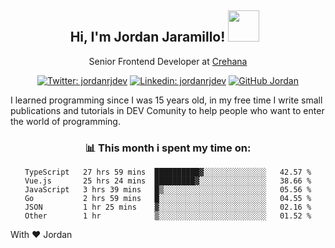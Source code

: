 <div align="center">
<h2 style="margin-right:10px;">Hi, I'm Jordan Jaramillo! <img src="https://media.giphy.com/media/Wj7lNjMNDxSmc/source.gif" width="50" > </h2>

<p>Senior Frontend Developer at <a href="https://www.crehana.com/">Crehana</a></p>

[![Twitter: jordanrjdev](https://img.shields.io/twitter/follow/jordanrjdev?style=social)](https://twitter.com/jordanrjdev)
[![Linkedin: jordanrjdev](https://img.shields.io/badge/-jordanrjdev-blue?style=flat-square&logo=Linkedin&logoColor=white&link=https://www.linkedin.com/in/jordanrjdev/)](https://www.linkedin.com/in/jordanrjdev/)
[![GitHub Jordan](https://img.shields.io/github/followers/jnadroj?label=follow&style=social)](https://github.com/jnadroj)

</div>
I learned programming since I was 15 years old, in my free time I write small publications and tutorials in DEV Comunity to help people who want to enter the world of programming.

<div align="center">

### 📊 **This month i spent my time on:**

<!--START_SECTION:waka-->

```text
TypeScript   27 hrs 59 mins  ██████████▓░░░░░░░░░░░░░░   42.57 %
Vue.js       25 hrs 24 mins  █████████▓░░░░░░░░░░░░░░░   38.66 %
JavaScript   3 hrs 39 mins   █▒░░░░░░░░░░░░░░░░░░░░░░░   05.56 %
Go           2 hrs 59 mins   █░░░░░░░░░░░░░░░░░░░░░░░░   04.55 %
JSON         1 hr 25 mins    ▓░░░░░░░░░░░░░░░░░░░░░░░░   02.16 %
Other        1 hr            ▒░░░░░░░░░░░░░░░░░░░░░░░░   01.52 %
```

<!--END_SECTION:waka-->

</div>

With ❤️ Jordan
